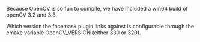 Because OpenCV is so fun to compile, we have included a win64 build of openCV 3.2 and 3.3.

Which version the facemask plugin links against is configurable through the cmake variable OpenCV_VERSION (either 330 or 320).

